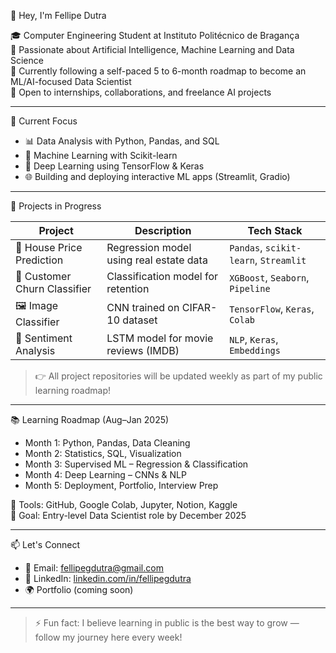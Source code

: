 👋 Hey, I'm Fellipe Dutra

🎓 Computer Engineering Student at Instituto Politécnico de Bragança  
🧠 Passionate about Artificial Intelligence, Machine Learning and Data Science  
🚀 Currently following a self-paced 5 to 6-month roadmap to become an ML/AI-focused Data Scientist  
💼 Open to internships, collaborations, and freelance AI projects

-----------------

📌 Current Focus

- 📊 Data Analysis with Python, Pandas, and SQL  
- 🤖 Machine Learning with Scikit-learn  
- 🧠 Deep Learning using TensorFlow & Keras  
- 🌐 Building and deploying interactive ML apps (Streamlit, Gradio)

-----------------

🧪 Projects in Progress

| Project | Description | Tech Stack |
|--------|-------------|------------|
| 🏡 House Price Prediction | Regression model using real estate data | `Pandas`, `scikit-learn`, `Streamlit` |
| 📩 Customer Churn Classifier | Classification model for retention | `XGBoost`, `Seaborn`, `Pipeline` |
| 🖼️ Image Classifier | CNN trained on CIFAR-10 dataset | `TensorFlow`, `Keras`, `Colab` |
| 💬 Sentiment Analysis | LSTM model for movie reviews (IMDB) | `NLP`, `Keras`, `Embeddings` |

> 👉 All project repositories will be updated weekly as part of my public learning roadmap!

-----------------

 📚 Learning Roadmap (Aug–Jan 2025)

- Month 1: Python, Pandas, Data Cleaning  
- Month 2: Statistics, SQL, Visualization  
- Month 3: Supervised ML – Regression & Classification  
- Month 4: Deep Learning – CNNs & NLP  
- Month 5: Deployment, Portfolio, Interview Prep  

🧩 Tools: GitHub, Google Colab, Jupyter, Notion, Kaggle  
🎯 Goal: Entry-level Data Scientist role by December 2025

-----------------

📫 Let's Connect

- 📧 Email: [fellipegdutra@gmail.com](mailto:fellipegdutra@gmail.com)  
- 💼 LinkedIn: [linkedin.com/in/fellipegdutra](https://linkedin.com/fellipegdutra/)  
- 🌍 Portfolio (coming soon)

-----------------

> ⚡ Fun fact: I believe learning in public is the best way to grow — follow my journey here every week!
